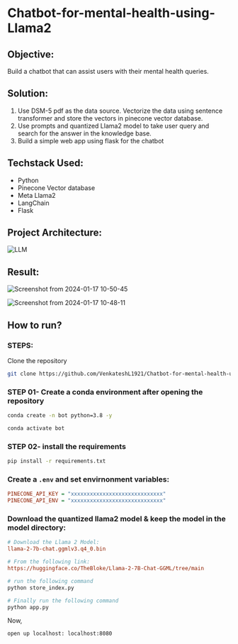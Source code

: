 # Chatbot-for-mental-health-using-Llama2

## Objective:

Build a chatbot that can assist users with their mental health queries.

## Solution:

1. Use DSM-5 pdf as the data source. Vectorize the data using sentence transformer and store the vectors in pinecone vector database.
2. Use prompts and quantized Llama2 model to take user query and search for the answer in the knowledge base.
3. Build a simple web app using flask for the chatbot


## Techstack Used:

- Python
- Pinecone Vector database
- Meta Llama2
- LangChain
- Flask


## Project Architecture:
![LLM](https://github.com/VenkateshL1921/Chatbot-for-mental-health-using-Llama2/assets/108605062/48ae622f-dddb-4b17-88ba-569d32463cb8)

## Result: 
![Screenshot from 2024-01-17 10-50-45](https://github.com/VenkateshL1921/Chatbot-for-mental-health-using-Llama2/assets/108605062/353d658b-1efe-46bd-8c7e-877e6a78359c)

![Screenshot from 2024-01-17 10-48-11](https://github.com/VenkateshL1921/Chatbot-for-mental-health-using-Llama2/assets/108605062/421dd07f-a1bd-45ce-bf42-b633dc77db73)



## How to run?
### STEPS:

Clone the repository

```bash
git clone https://github.com/VenkateshL1921/Chatbot-for-mental-health-using-Llama2.git
```

### STEP 01- Create a conda environment after opening the repository

```bash
conda create -n bot python=3.8 -y
```

```bash
conda activate bot
```

### STEP 02- install the requirements
```bash
pip install -r requirements.txt
```


### Create a `.env` and set envirnonment variables:

```ini
PINECONE_API_KEY = "xxxxxxxxxxxxxxxxxxxxxxxxxxxxx"
PINECONE_API_ENV = "xxxxxxxxxxxxxxxxxxxxxxxxxxxxx"
```


### Download the quantized llama2 model & keep the model in the model directory:

```ini
# Download the Llama 2 Model:
llama-2-7b-chat.ggmlv3.q4_0.bin

# From the following link:
https://huggingface.co/TheBloke/Llama-2-7B-Chat-GGML/tree/main
```

```bash
# run the following command
python store_index.py
```

```bash
# Finally run the following command
python app.py
```

Now,
```bash
open up localhost: localhost:8080
```





